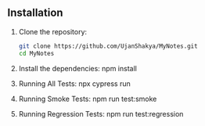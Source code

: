 ## Installation

1. Clone the repository:

   ```bash
   git clone https://github.com/UjanShakya/MyNotes.git
   cd MyNotes
2. Install the dependencies:
   npm install
3. Running All Tests:
   npx cypress run
4. Running Smoke Tests:
   npm run test:smoke
5. Running Regression Tests:
   npm run test:regression
